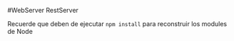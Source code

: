 #WebServer RestServer

Recuerde que deben de ejecutar ```npm install``` para reconstruir los modules de Node